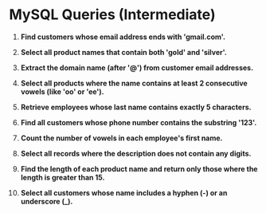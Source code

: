 # MySQL Queries (Intermediate)

1. **Find customers whose email address ends with 'gmail.com'.**

2. **Select all product names that contain both 'gold' and 'silver'.**

3. **Extract the domain name (after '@') from customer email addresses.**

4. **Select all products where the name contains at least 2 consecutive vowels (like 'oo' or 'ee').**

5. **Retrieve employees whose last name contains exactly 5 characters.**

6. **Find all customers whose phone number contains the substring '123'.**

7. **Count the number of vowels in each employee's first name.**

8. **Select all records where the description does not contain any digits.**

9. **Find the length of each product name and return only those where the length is greater than 15.**

10. **Select all customers whose name includes a hyphen (-) or an underscore (_).**

